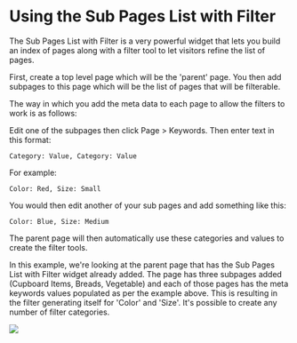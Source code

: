 # Using the Sub Pages List with Filter

The Sub Pages List with Filter is a very powerful widget that lets you build an index of pages along with a filter tool to let visitors refine the list of pages.

First, create a top level page which will be the 'parent' page. You then add subpages to this page which will be the list of pages that will be filterable. 

The way in which you add the meta data to each page to allow the filters to work is as follows:

Edit one of the subpages then click Page > Keywords. Then enter text in this format:

`Category: Value, Category: Value`

For example:

`Color: Red, Size: Small`

You would then edit another of your sub pages and add something like this:

`Color: Blue, Size: Medium`

The parent page will then automatically use these categories and values to create the filter tools.

In this example, we're looking at the parent page that has the Sub Pages List with Filter widget already added. The page has three subpages added (Cupboard Items, Breads, Vegetable) and each of those pages has the meta keywords values populated as per the example above. This is resulting in the filter generating itself for 'Color' and 'Size'. It's possible to create any number of filter categories. 

<img src="help.php?img=filter.png&amp;halfsize=true" srcset="help.php?img=filter.png 2x"/>